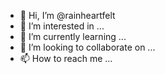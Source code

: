 - 👋 Hi, I’m @rainheartfelt
- 👀 I’m interested in ...
- 🌱 I’m currently learning ...
- 💞️ I’m looking to collaborate on ...
- 📫 How to reach me ...

<!---
rainheartfelt/rainheartfelt is a ✨ special ✨ repository because its `README.md` (this file) appears on your GitHub profile.
You can click the Preview link to take a look at your changes.
--->
